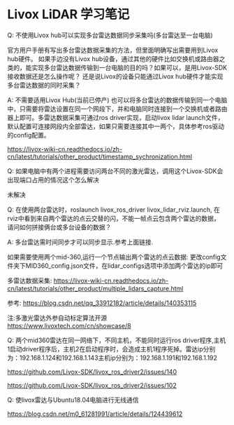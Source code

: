 # Livox LiDAR 学习笔记

Q: 不使用Livox hub可以实现多台雷达数据同步采集吗(多台雷达至一台电脑)

官方用户手册有写出多台雷达数据采集的方法，但里面明确写出需要用到Livox hub硬件。
如果手边没有Livox hub设备，通过其他的硬件比如交换机或路由器之类的，能实现多台雷达数据传输到一台电脑的目的吗？如果可以，是用Livox-SDK接收数据还是怎么操作呢？
还是说Livox的设备只能通过Livox hub硬件才能实现多台雷达数据的同时采集？

A: 不需要适用Livox Hub(当前已停产) 也可以将多台雷达的数据传输到同一个电脑中，只需要将雷达设置在同一个网段下，并和电脑同时连接到一个交换机或者路由器上即可。多雷达数据采集可通过ros driver实现，启动livox lidar launch文件，默认配置可连接网段内全部雷达，如果只需要连接其中一两个，具体参考ros驱动的config配置。

https://livox-wiki-cn.readthedocs.io/zh-cn/latest/tutorials/other_product/timestamp_sychronization.html

Q: 如果电脑中有两个进程需要访问两台不同的激光雷达，调用这个Livox-SDK会出现端口占用的情况这个怎么解决

未解决

Q: 在使用两台雷达时，roslaunch livox_ros_driver livox_lidar_rviz.launch, 在rviz中看到来自两个雷达的点云交替的闪，不能一帧点云包含两个雷达的数据，
请问如何拼接俩台或多台设备的数据？

A: 多台雷达需时间同步才可以同步显示.参考上面链接.

如果需要使用两个mid-360,运行一个节点输出两个雷达的点云数据: 更改config文件夹下MID360_config.json文件，在lidar_configs选项中添加两个雷达的ip即可

多雷达数据采集: https://livox-wiki-cn.readthedocs.io/zh-cn/latest/tutorials/other_product/multiple_lidars_capture.html

参考: https://blog.csdn.net/qq_33912182/article/details/140353115

注:多激光雷达外参自动标定算法开源 https://www.livoxtech.com/cn/showcase/8

Q: 两个mid360雷达在同一网络下，不同主机，不能同时运行ros driver程序,主机1启动driver程序后，主机2在启动程序时，会造成主机1程序死掉。雷达ip分别为：192.168.1.124和192.168.1.143主机ip分别为：192.168.1.191和192.168.1.192

https://github.com/Livox-SDK/livox_ros_driver2/issues/140

https://github.com/Livox-SDK/livox_ros_driver2/issues/102

Q: 使livox雷达与Ubuntu18.04电脑进行无线通信

https://blog.csdn.net/m0_61281991/article/details/124439612

